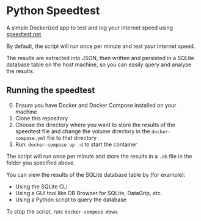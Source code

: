 # Python Speedtest

A simple Dockerized app to test and log your internet speed using [speedtest.net](https://www.speedtest.net/).

By default, the script will run once per minute and test your internet speed.

The results are extracted into JSON, then written and persisted in a SQLite database table on the host machine, so you can easily query and analyse the results.

## Running the speedtest
0. Ensure you have Docker and Docker Compose installed on your machine
1. Clone this repository
2. Choose the directory where you want to store the results of the speedtest file and change the volume directory in the `docker-compose.yml` file to that directory
3. Run: `docker-compose up -d` to start the container

The script will run once per minute and store the results in a `.db` file in the folder you specified above.

You can view the results of the SQLite database table by (for example):
- Using the SQLite CLI
- Using a GUI tool like DB Browser for SQLite, DataGrip, etc.
- Using a Python script to query the database

To stop the script, run: `docker-compose down`.